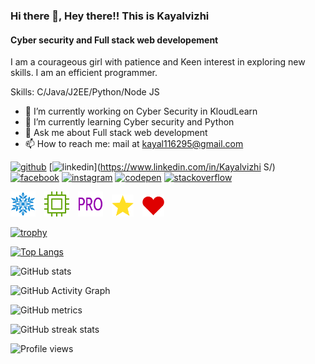 ### Hi there 👋, Hey there!! This is Kayalvizhi
#### Cyber security and Full stack web developement
I am a courageous girl with patience and Keen interest in exploring new skills. I am an efficient programmer.

Skills: C/Java/J2EE/Python/Node JS

- 🔭 I’m currently working on Cyber Security in KloudLearn 
- 🌱 I’m currently learning Cyber security and Python 
- 💬 Ask me about Full stack web development 
- 📫 How to reach me: mail at kayal116295@gmail.com 


[<img src='https://cdn.jsdelivr.net/npm/simple-icons@3.0.1/icons/github.svg' alt='github' height='40'>](https://github.com/Kayalvizhi0511)  [<img src='https://cdn.jsdelivr.net/npm/simple-icons@3.0.1/icons/linkedin.svg' alt='linkedin' height='40'>](https://www.linkedin.com/in/Kayalvizhi S/)  [<img src='https://cdn.jsdelivr.net/npm/simple-icons@3.0.1/icons/facebook.svg' alt='facebook' height='40'>](https://www.facebook.com/Juliet)  [<img src='https://cdn.jsdelivr.net/npm/simple-icons@3.0.1/icons/instagram.svg' alt='instagram' height='40'>](https://www.instagram.com/candy_luver05/)  [<img src='https://cdn.jsdelivr.net/npm/simple-icons@3.0.1/icons/codepen.svg' alt='codepen' height='40'>](https://codepen.io/@116295)  [<img src='https://cdn.jsdelivr.net/npm/simple-icons@3.0.1/icons/stackoverflow.svg' alt='stackoverflow' height='40'>](https://stackoverflow.com/users/Kayalvizhi)  

<a href='https://archiveprogram.github.com/'><img src='https://raw.githubusercontent.com/acervenky/animated-github-badges/master/assets/acbadge.gif' width='40' height='40'></a> <a href='https://docs.github.com/en/developers'><img src='https://raw.githubusercontent.com/acervenky/animated-github-badges/master/assets/devbadge.gif' width='40' height='40'></a> <a href='https://github.com/pricing'><img src='https://raw.githubusercontent.com/acervenky/animated-github-badges/master/assets/pro.gif' width='40' height='40'></a> <a href='https://stars.github.com/'><img src='https://raw.githubusercontent.com/acervenky/animated-github-badges/master/assets/starbadge.gif' width='35' height='35'></a> <a href='https://docs.github.com/en/github/supporting-the-open-source-community-with-github-sponsors'><img src='https://raw.githubusercontent.com/acervenky/animated-github-badges/master/assets/sponsorbadge.gif' width='35' height='35'></a> 

[![trophy](https://github-profile-trophy.vercel.app/?username=Kayalvizhi0511)](https://github.com/ryo-ma/github-profile-trophy)

[![Top Langs](https://github-readme-stats.vercel.app/api/top-langs/?username=Kayalvizhi0511)](https://github.com/anuraghazra/github-readme-stats)

![GitHub stats](https://github-readme-stats.vercel.app/api?username=Kayalvizhi0511&show_icons=true)  

![GitHub Activity Graph](https://activity-graph.herokuapp.com/graph?username=Kayalvizhi0511)  

![GitHub metrics](https://metrics.lecoq.io/Kayalvizhi0511)  

![GitHub streak stats](https://github-readme-streak-stats.herokuapp.com/?user=Kayalvizhi0511)  

![Profile views](https://gpvc.arturio.dev/Kayalvizhi0511)  
